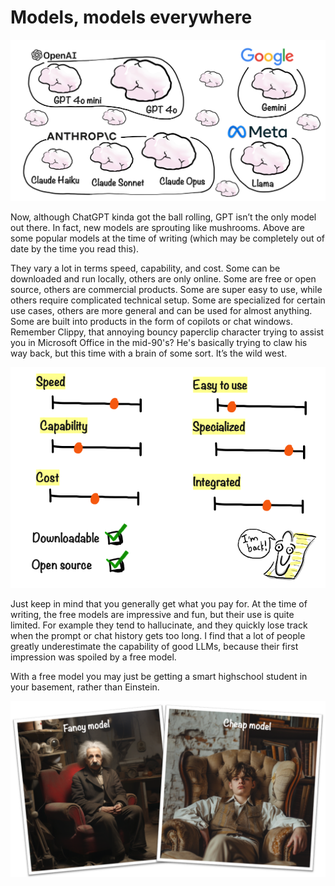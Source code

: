 # Models, models everywhere

![](../.gitbook/assets/060-models-everywhere.png)

Now, although ChatGPT kinda got the ball rolling, GPT isn’t the only model out there. In fact, new models are sprouting like mushrooms. Above are some popular models at the time of writing (which may be completely out of date by the time you read this).

They vary a lot in terms speed, capability, and cost. Some can be downloaded and run locally, others are only online. Some are free or open source, others are commercial products. Some are super easy to use, while others require complicated technical setup. Some are specialized for certain use cases, others are more general and can be used for almost anything. Some are built into products in the form of copilots or chat windows. Remember Clippy, that annoying bouncy paperclip character trying to assist you in Microsoft Office in the mid-90's? He's basically trying to claw his way back, but this time with a brain of some sort. It’s the wild west.

![](../.gitbook/assets/060-model-tradeoffs.png)

Just keep in mind that you generally get what you pay for. At the time of writing, the free models are impressive and fun, but their use is quite limited. For example they tend to hallucinate, and they quickly lose track when the prompt or chat history gets too long. I find that a lot of people greatly underestimate the capability of good LLMs, because their first impression was spoiled by a free model.

With a free model you may just be getting a smart highschool student in your basement, rather than Einstein.

![](../.gitbook/assets/060-fancy-vs-cheap.png)
